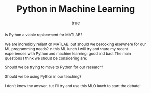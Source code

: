 ---
abstract: "Is Python a viable replacement for MATLAB?\\\n\\\nWe are incredibly reliant
  on MATLAB, but should we be looking elsewhere for our ML programming needs? In this
  ML lunch I will try and share my recent experiences with Python and machine learning:
  good and bad. The main questions I think we should be considering are:\\\n\\\nShould
  we be trying to move to Python for our research?\\\n\\\nShould we be using Python
  in our teaching?\\\n\\\nI don\u2019t know the answer, but I\u2019ll try and use
  this MLO lunch to start the debate!"
author:
- family: Lawrence
  given: Neil D.
  gscholar: r3SJcvoAAAAJ
  institute: University of Sheffield
  twitter: lawrennd
  url: http://inverseprobability.com
categories:
- Lawrence-python09
day: '25'
errata: []
extras: []
key: Lawrence-python09
layout: talk
linkpdf: http://staffwww.dcs.shef.ac.uk/people/N.Lawrence/talks/mlolunch.pdf
month: 3
published: 2009-03-25
section: pre
title: Python in Machine Learning
venue: MLO Lunch, Kilburn 2.15
year: '2009'
---